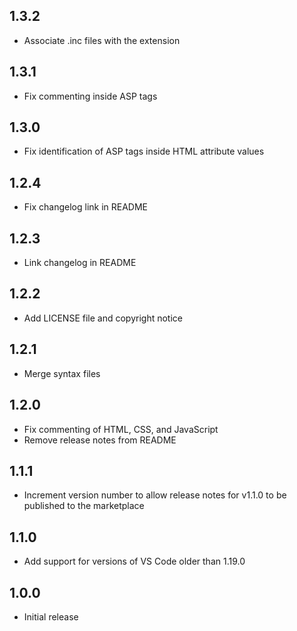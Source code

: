 ## 1.3.2
- Associate .inc files with the extension

## 1.3.1
- Fix commenting inside ASP tags

## 1.3.0
- Fix identification of ASP tags inside HTML attribute values

## 1.2.4
- Fix changelog link in README

## 1.2.3
- Link changelog in README

## 1.2.2
- Add LICENSE file and copyright notice

## 1.2.1
- Merge syntax files

## 1.2.0
- Fix commenting of HTML, CSS, and JavaScript
- Remove release notes from README

## 1.1.1
- Increment version number to allow release notes for v1.1.0 to be published to the marketplace

## 1.1.0
- Add support for versions of VS Code older than 1.19.0

## 1.0.0
- Initial release